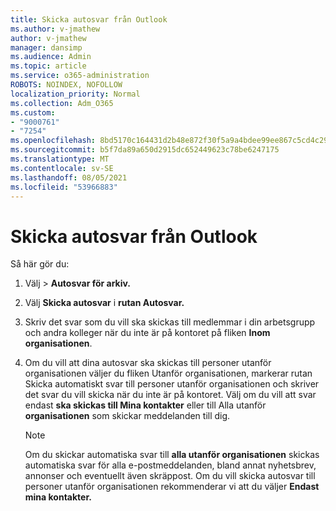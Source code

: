 ```yaml
---
title: Skicka autosvar från Outlook
ms.author: v-jmathew
author: v-jmathew
manager: dansimp
ms.audience: Admin
ms.topic: article
ms.service: o365-administration
ROBOTS: NOINDEX, NOFOLLOW
localization_priority: Normal
ms.collection: Adm_O365
ms.custom:
- "9000761"
- "7254"
ms.openlocfilehash: 8bd5170c164431d2b48e872f30f5a9a4bdee99ee867c5cd4c290f4abf1bc35ca
ms.sourcegitcommit: b5f7da89a650d2915dc652449623c78be6247175
ms.translationtype: MT
ms.contentlocale: sv-SE
ms.lasthandoff: 08/05/2021
ms.locfileid: "53966883"
---
```

# <a name="send-automatic-replies-from-outlook"></a>Skicka autosvar från Outlook

Så här gör du:

1. Välj   >  **Autosvar för arkiv.**
2. Välj **Skicka autosvar** i **rutan Autosvar.**
3. Skriv det svar som du vill ska skickas till medlemmar i din arbetsgrupp och andra kolleger när du inte är på kontoret på fliken **Inom organisationen**.
4. Om du vill att dina autosvar ska skickas till personer utanför  organisationen väljer du  fliken Utanför organisationen, markerar rutan Skicka automatiskt svar till personer utanför organisationen och skriver det svar du vill skicka när du inte är på kontoret. Välj om du vill att svar endast **ska skickas till Mina kontakter** eller till Alla utanför **organisationen** som skickar meddelanden till dig.

    > [!NOTE]
    > Om du skickar automatiska svar till **alla utanför organisationen** skickas automatiska svar för alla e-postmeddelanden, bland annat nyhetsbrev, annonser och eventuellt även skräppost. Om du vill skicka autosvar till personer utanför organisationen rekommenderar vi att du väljer **Endast mina kontakter.**
